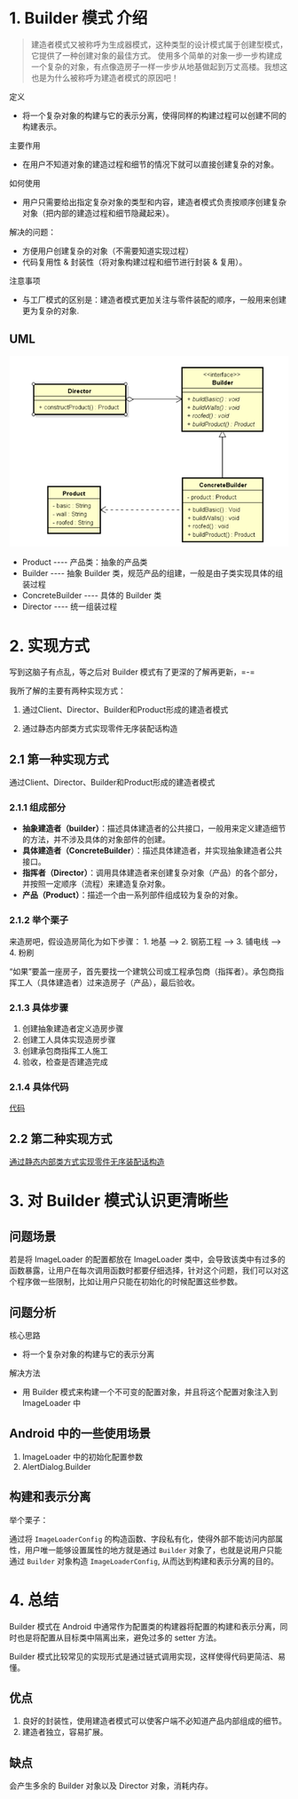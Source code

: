 # 1. Builder 模式 介绍

>建造者模式又被称呼为生成器模式，这种类型的设计模式属于创建型模式，它提供了一种创建对象的最佳方式。
使用多个简单的对象一步一步构建成一个复杂的对象，有点像造房子一样一步步从地基做起到万丈高楼。我想这也是为什么被称呼为建造者模式的原因吧！

定义
- 将一个复杂对象的构建与它的表示分离，使得同样的构建过程可以创建不同的构建表示。  

主要作用
- 在用户不知道对象的建造过程和细节的情况下就可以直接创建复杂的对象。

如何使用
- 用户只需要给出指定复杂对象的类型和内容，建造者模式负责按顺序创建复杂对象（把内部的建造过程和细节隐藏起来）。

解决的问题：
- 方便用户创建复杂的对象（不需要知道实现过程）
- 代码复用性 & 封装性（将对象构建过程和细节进行封装 & 复用）。

注意事项
- 与工厂模式的区别是：建造者模式更加关注与零件装配的顺序，一般用来创建更为复杂的对象.

## UML 
![image](https://github.com/aixiaozi/DesignPattern/raw/master/image/builder.PNG)


 - Product            ---- 产品类：抽象的产品类
 - Builder            ---- 抽象 Builder 类，规范产品的组建，一般是由子类实现具体的组装过程
 - ConcreteBuilder    ---- 具体的 Builder 类
 - Director           ---- 统一组装过程

# 2. 实现方式

写到这脑子有点乱，等之后对 Builder 模式有了更深的了解再更新，=-=

我所了解的主要有两种实现方式：

1. 通过Client、Director、Builder和Product形成的建造者模式

2. 通过静态内部类方式实现零件无序装配话构造

## 2.1 第一种实现方式

通过Client、Director、Builder和Product形成的建造者模式

### 2.1.1 组成部分
- **抽象建造者（builder）**：描述具体建造者的公共接口，一般用来定义建造细节的方法，并不涉及具体的对象部件的创建。
- **具体建造者（ConcreteBuilder**）：描述具体建造者，并实现抽象建造者公共接口。
- **指挥者（Director）**：调用具体建造者来创建复杂对象（产品）的各个部分，并按照一定顺序（流程）来建造复杂对象。
- **产品（Product）**：描述一个由一系列部件组成较为复杂的对象。

### 2.1.2 举个栗子
来造房吧，假设造房简化为如下步骤： 1. 地基 --> 2. 钢筋工程 --> 3. 铺电线 --> 4. 粉刷

“如果”要盖一座房子，首先要找一个建筑公司或工程承包商（指挥者）。承包商指挥工人（具体建造者）过来造房子（产品），最后验收。

### 2.1.3 具体步骤
1. 创建抽象建造者定义造房步骤
2. 创建工人具体实现造房步骤
3. 创建承包商指挥工人施工
4. 验收，检查是否建造完成

### 2.1.4 具体代码

[代码](https://blog.csdn.net/cs_lwb/article/details/84261641#%EF%BC%884%EF%BC%89%E5%85%B7%E4%BD%93%E4%BB%A3%E7%A0%81)

## 2.2 第二种实现方式

[通过静态内部类方式实现零件无序装配话构造](https://blog.csdn.net/cs_lwb/article/details/84261641#%E4%B8%89%E3%80%81%E7%AC%AC%E4%BA%8C%E7%A7%8D%E6%96%B9%E5%BC%8F)

# 3. 对 Builder 模式认识更清晰些

## 问题场景
若是将 ImageLoader 的配置都放在 ImageLoader 类中，会导致该类中有过多的函数暴露，让用户在每次调用函数时都要仔细选择，针对这个问题，我们可以对这个程序做一些限制，比如让用户只能在初始化的时候配置这些参数。

## 问题分析
核心思路
 - 将一个复杂对象的构建与它的表示分离
 
解决方法
 - 用 Builder 模式来构建一个不可变的配置对象，并且将这个配置对象注入到 ImageLoader 中

## Android 中的一些使用场景
1. ImageLoader 中的初始化配置参数
2. AlertDialog.Builder

## 构建和表示分离

举个栗子：

通过将 `ImageLoaderConfig` 的构造函数、字段私有化，使得外部不能访问内部属性，用户唯一能够设置属性的地方就是通过 `Builder` 对象了，也就是说用户只能通过 `Builder` 对象构造 `ImageLoaderConfig`, 从而达到构建和表示分离的目的。

# 4. 总结

Builder 模式在 Android 中通常作为配置类的构建器将配置的构建和表示分离，同时也是将配置从目标类中隔离出来，避免过多的 setter 方法。

Builder 模式比较常见的实现形式是通过链式调用实现，这样使得代码更简洁、易懂。

## 优点
1. 良好的封装性，使用建造者模式可以使客户端不必知道产品内部组成的细节。
2. 建造者独立，容易扩展。

## 缺点
会产生多余的 Builder 对象以及 Director 对象，消耗内存。
